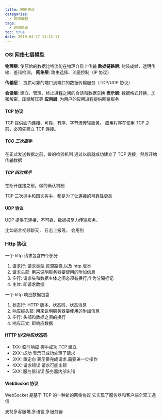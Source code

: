 ```yaml
---
title: 网络协议
categories:
  - 网络编程
tags:
  - 网络协议
toc: true
date: 2019-04-27 13:25:11
---
```


### OSI 网络七层模型

**物理层**: 使原始的数据比特流能在物理介质上传输
**数据链路层**: 封装成帧、透明传输、差错检测。
**网络层**: 路由选择、流量控制（IP 协议）

**传输层**： 提供可靠的端口到端口的数据传输服务（TCP/UDP 协议）

**会话层**: 建立、管理、终止进程之间的会话和数据交换
**表示层**: 数据格式转换，加密解密，压缩解压等
**应用层**: 为用户的应用进程提供网络服务

#### TCP 协议

TCP 提供面向连接、可靠、有序、字节流传输服务。
应用程序在使用 TCP 之前，必须先建立 TCP 连接。

##### TCO 三次握手

在正式发送数据之前，做的检验机制
通过以后就成功建立了 TCP 连接，然后开始传输数据

##### TCP 四次挥手

在断开连接之前，做的确认机制

TCP 三次握手和四次挥手，都是为了让连接的可靠性更高

#### UDP 协议

UDP 提供无连接、不可靠、数据报尽力传输服务。

比如语言视频聊天， 日志上报等， 会用到

### Http 协议

一个 http 请求包含四个部分

1. 请求行: 请求类型,资源路径,以及 http 版本
2. 请求头部: 用来说明服务器要使用的附加信息
3. 空行: 请求头和数据主体之间必须有换行,作为分隔标记
4. 主体: 即请求数据

一个 http 响应数据包含

1. 状态行: HTTP 版本、状态码、状态消息
2. 响应报头部: 用来说明服务器要使用的附加信息
3. 空行: 头部和数据之间的换行
4. 响应正文: 即响应数据

#### HTTP 协议响应状态码

- 1XX: 临时响应
  握手成功,TCP 建立
- 2XX: 成功
  表示已成功处理了请求
- 3XX: 重定向
  表示要完成请求,需要进一步操作
- 4XX: 请求错误
  请求可能出错
- 5XX: 服务器错误
  服务器内部出错

#### WebSocket 协议

WebSocket 是基于 TCP 的一种新的网络协议
它实现了服务器和客户端全双工通信

支持多客服端,多语言,多服务器

